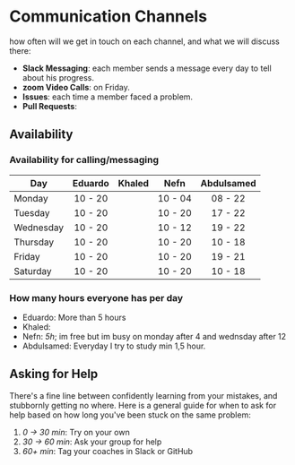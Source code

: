 # Communication Channels

how often will we get in touch on each channel, and what we will discuss there:

- **Slack Messaging**: each member sends a message every day to tell about his
  progress.
- **zoom Video Calls**: on Friday.
- **Issues**: each time a member faced a problem.
- **Pull Requests**:

## Availability

### Availability for calling/messaging

| Day       | Eduardo | Khaled |  Nefn   | Abdulsamed |
| --------- | :-----: | :----: | :-----: | :--------: |
| Monday    | 10 - 20 |        | 10 - 04 |  08 - 22   |
| Tuesday   | 10 - 20 |        | 10 - 20 |  17 - 22   |
| Wednesday | 10 - 20 |        | 10 - 12 |  19 - 22   |
| Thursday  | 10 - 20 |        | 10 - 20 |  10 - 18   |
| Friday    | 10 - 20 |        | 10 - 20 |  19 - 21   |
| Saturday  | 10 - 20 |        | 10 - 20 |  10 - 18   |

### How many hours everyone has per day

- Eduardo: More than 5 hours
- Khaled:
- Nefn: _5h_; im free but im busy on monday after 4 and wednsday after 12
- Abdulsamed: Everyday I try to study min 1,5 hour.

## Asking for Help

There's a fine line between confidently learning from your mistakes, and
stubbornly getting no where. Here is a general guide for when to ask for help
based on how long you've been stuck on the same problem:

1. _0 -> 30 min_: Try on your own
2. _30 -> 60 min_: Ask your group for help
3. _60+ min_: Tag your coaches in Slack or GitHub
